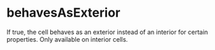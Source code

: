 # behavesAsExterior

If true, the cell behaves as an exterior instead of an interior for certain properties. Only available on interior cells.
